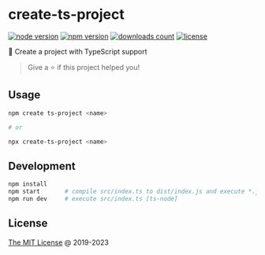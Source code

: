 # create-ts-project

[![node version](https://img.shields.io/node/v/create-ts-project.svg)](https://www.npmjs.com/package/create-ts-project)
[![npm version](https://badge.fury.io/js/create-ts-project.svg)](https://badge.fury.io/js/create-ts-project)
[![downloads count](https://img.shields.io/npm/dt/create-ts-project.svg)](https://www.npmjs.com/package/create-ts-project)
[![license](https://img.shields.io/npm/l/create-ts-project.svg)](https://www.npmjs.com/package/create-ts-project)

:hammer: Create a project with TypeScript support

> Give a ⭐️ if this project helped you!

## Usage

```bash
npm create ts-project <name>

# or

npx create-ts-project <name>
```

## Development

```bash
npm install
npm start       # compile src/index.ts to dist/index.js and execute *.js file [node]
npm run dev     # execute src/index.ts [ts-node]
```

## License

[The MIT License](http://piecioshka.mit-license.org) @ 2019-2023

